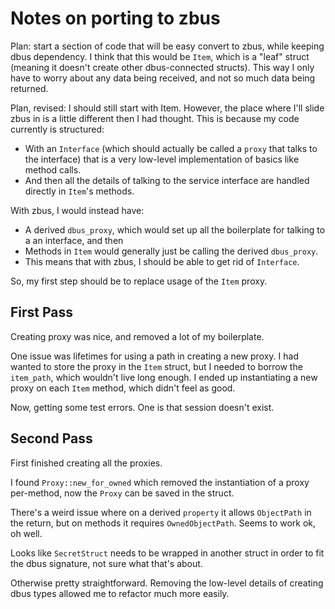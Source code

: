 # Notes on porting to zbus

Plan: start a section of code that will be easy convert to zbus, while keeping
dbus dependency. I think that this would be `Item`, which is a "leaf" struct
(meaning it doesn't create other dbus-connected structs). This way I only have
to worry about any data being received, and not so much data being returned.

Plan, revised: I should still start with Item. However, the place where I'll
slide zbus in is a little different then I had thought. This is because my code
currently is structured:

-   With an `Interface` (which should actually be called a `proxy` that talks to
    the interface) that is a very low-level implementation of basics like method
    calls.
-   And then all the details of talking to the service interface are handled
    directly in `Item`'s methods.

With zbus, I would instead have:

-   A derived `dbus_proxy`, which would set up all the boilerplate for talking
    to a an interface, and then
-   Methods in `Item` would generally just be calling the derived `dbus_proxy`.
-   This means that with zbus, I should be able to get rid of `Interface`.

So, my first step should be to replace usage of the `Item` proxy.

## First Pass

Creating proxy was nice, and removed a lot of my boilerplate.

One issue was lifetimes for using a path in creating a new proxy. I had wanted
to store the proxy in the `Item` struct, but I needed to borrow the `item_path`,
which wouldn't live long enough. I ended up instantiating a new proxy on each
`Item` method, which didn't feel as good.

Now, getting some test errors. One is that session doesn't exist.

## Second Pass

First finished creating all the proxies.

I found `Proxy::new_for_owned` which removed the instantiation of a proxy
per-method, now the `Proxy` can be saved in the struct.

There's a weird issue where on a derived `property` it allows `ObjectPath` in
the return, but on methods it requires `OwnedObjectPath`. Seems to work ok, oh
well.

Looks like `SecretStruct` needs to be wrapped in another struct in order to fit
the dbus signature, not sure what that's about.

Otherwise pretty straightforward. Removing the low-level details of creating
dbus types allowed me to refactor much more easily.
